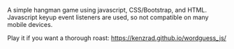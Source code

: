 A simple hangman game using javascript, CSS/Bootstrap, and HTML. Javascript keyup event listeners are used, so not compatible on many mobile devices. 

Play it if you want a thorough roast: https://kenzrad.github.io/wordguess_js/
